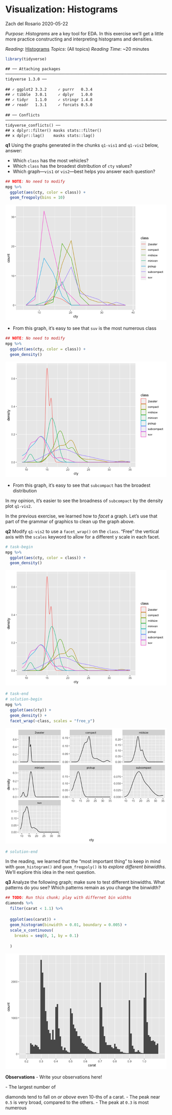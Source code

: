 Visualization: Histograms
================
Zach del Rosario
2020-05-22

*Purpose*: *Histograms* are a key tool for EDA. In this exercise we’ll
get a little more practice constructing and interpreting histograms and
densities.

*Reading*: [Histograms](https://rstudio.cloud/learn/primers/3.3)
*Topics*: (All topics) *Reading Time*: \~20 minutes

``` r
library(tidyverse)
```

    ## ── Attaching packages ───────────────────────────────────────────────────────────────────────────────── tidyverse 1.3.0 ──

    ## ✓ ggplot2 3.3.2     ✓ purrr   0.3.4
    ## ✓ tibble  3.0.1     ✓ dplyr   1.0.0
    ## ✓ tidyr   1.1.0     ✓ stringr 1.4.0
    ## ✓ readr   1.3.1     ✓ forcats 0.5.0

    ## ── Conflicts ──────────────────────────────────────────────────────────────────────────────────── tidyverse_conflicts() ──
    ## x dplyr::filter() masks stats::filter()
    ## x dplyr::lag()    masks stats::lag()

**q1** Using the graphs generated in the chunks `q1-vis1` and `q1-vis2`
below, answer:

  - Which `class` has the most vehicles?
  - Which `class` has the broadest distribution of `cty` values?
  - Which graph—`vis1` or `vis2`—best helps you answer each question?

<!-- end list -->

``` r
## NOTE: No need to modify
mpg %>%
  ggplot(aes(cty, color = class)) +
  geom_freqpoly(bins = 10)
```

![](e-vis02-histograms-master_files/figure-gfm/q1-vis1-1.png)<!-- -->

<!-- solution-begin -->

  - From this graph, it’s easy to see that `suv` is the most numerous
    class <!-- solution-end -->

<!-- end list -->

``` r
## NOTE: No need to modify
mpg %>%
  ggplot(aes(cty, color = class)) +
  geom_density()
```

![](e-vis02-histograms-master_files/figure-gfm/q1-vis2-1.png)<!-- -->

<!-- solution-begin -->

  - From this graph, it’s easy to see that `subcompact` has the broadest
    distribution

In my opinion, it’s easier to see the broadness of `subcompact` by the
density plot `q1-vis2`. <!-- solution-end -->

In the previous exercise, we learned how to *facet* a graph. Let’s use
that part of the grammar of graphics to clean up the graph above.

**q2** Modify `q1-vis2` to use a `facet_wrap()` on the `class`. “Free”
the vertical axis with the `scales` keyword to allow for a different y
scale in each facet.

``` r
# task-begin
mpg %>%
  ggplot(aes(cty, color = class)) +
  geom_density()
```

![](e-vis02-histograms-master_files/figure-gfm/q2-task-1.png)<!-- -->

``` r
# task-end
# solution-begin
mpg %>%
  ggplot(aes(cty)) +
  geom_density() +
  facet_wrap(~class, scales = "free_y")
```

![](e-vis02-histograms-master_files/figure-gfm/q2-task-2.png)<!-- -->

``` r
# solution-end
```

In the reading, we learned that the “most important thing” to keep in
mind with `geom_histogram()` and `geom_freqpoly()` is to *explore
different binwidths*. We’ll explore this idea in the next question.

**q3** Analyze the following graph; make sure to test different
binwidths. What patterns do you see? Which patterns remain as you change
the binwidth?

``` r
## TODO: Run this chunk; play with differnet bin widths
diamonds %>%
  filter(carat < 1.1) %>%

  ggplot(aes(carat)) +
  geom_histogram(binwidth = 0.01, boundary = 0.005) +
  scale_x_continuous(
    breaks = seq(0, 1, by = 0.1)

  )
```

![](e-vis02-histograms-master_files/figure-gfm/q3-task-1.png)<!-- -->

**Observations** <!-- task-begin --> - Write your observations here\!
<!-- task-end --> <!-- solution-begin --> - The largest number of
diamonds tend to fall on *or above* even 10-ths of a carat. - The peak
near `0.5` is very broad, compared to the others. - The peak at `0.3` is
most numerous <!-- solution-end -->

<!-- include-exit-ticket -->
